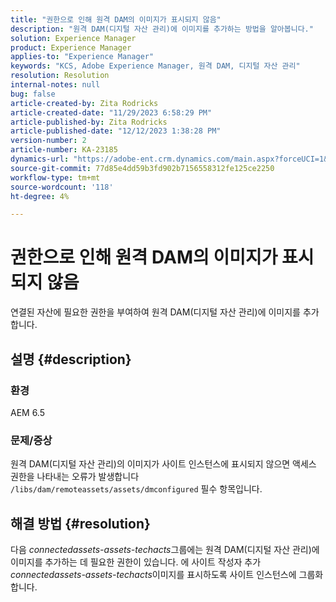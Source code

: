 ```yaml
---
title: "권한으로 인해 원격 DAM의 이미지가 표시되지 않음"
description: "원격 DAM(디지털 자산 관리)에 이미지를 추가하는 방법을 알아봅니다."
solution: Experience Manager
product: Experience Manager
applies-to: "Experience Manager"
keywords: "KCS, Adobe Experience Manager, 원격 DAM, 디지털 자산 관리"
resolution: Resolution
internal-notes: null
bug: false
article-created-by: Zita Rodricks
article-created-date: "11/29/2023 6:58:29 PM"
article-published-by: Zita Rodricks
article-published-date: "12/12/2023 1:38:28 PM"
version-number: 2
article-number: KA-23185
dynamics-url: "https://adobe-ent.crm.dynamics.com/main.aspx?forceUCI=1&pagetype=entityrecord&etn=knowledgearticle&id=11bf0c46-e98e-ee11-8179-6045bd006793"
source-git-commit: 77d85e4dd59b3fd902b7156558312fe125ce2250
workflow-type: tm+mt
source-wordcount: '118'
ht-degree: 4%

---
```


# 권한으로 인해 원격 DAM의 이미지가 표시되지 않음


연결된 자산에 필요한 권한을 부여하여 원격 DAM(디지털 자산 관리)에 이미지를 추가합니다.

## 설명 {#description}


### 환경

AEM 6.5

### 문제/증상

원격 DAM(디지털 자산 관리)의 이미지가 사이트 인스턴스에 표시되지 않으면 액세스 권한을 나타내는 오류가 발생합니다 `/libs/dam/remoteassets/assets/dmconfigured` 필수 항목입니다.








## 해결 방법 {#resolution}


다음 *connectedassets-assets-techacts*&#x200B;그룹에는 원격 DAM(디지털 자산 관리)에 이미지를 추가하는 데 필요한 권한이 있습니다. 에 사이트 작성자 추가<b> </b>*connectedassets-assets-techacts*&#x200B;이미지를 표시하도록 사이트 인스턴스에 그룹화합니다.
